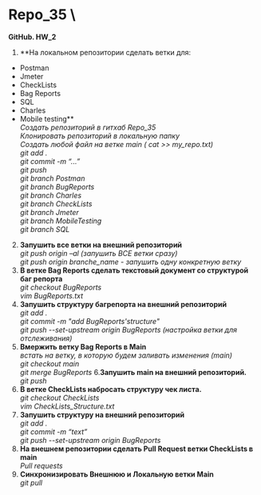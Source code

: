 # Repo_35 \
**GitHub. HW_2** 
1. **На локальном репозитории сделать ветки для:
- Postman 
- Jmeter 
- CheckLists 
- Bag Reports 
- SQL 
- Charles 
- Mobile testing** \
  *Создать репозиторий в гитхаб Repo_35 \
  Клонировать репозиторий в локальную папку \
  Создать любой файл на ветке main ( cat >> my_repo.txt) \
  git add . \
  git commit -m “...” \
  git push \
  git branch Postman \
  git branch BugReports \
  git branch Charles \
  git branch CheckLists \
  git branch Jmeter \
  git branch MobileTesting \
  git branch SQL*
2. **Запушить все ветки на внешний репозиторий**\
  *git push origin –al (запушить ВСЕ ветки сразу)\
  git push origin branche_name - запушить одну конкретную ветку*
3. **В ветке Bag Reports сделать текстовый документ со структурой баг репорта**\
  *git checkout BugReports\
  vim BugReports.txt*
4. **Запушить структуру багрепорта на внешний репозиторий**\
  *git add .\
  git commit -m "add BugReports'structure"\
  git push --set-upstream origin BugReports  (настройка ветки для отслеживания)*
5. **Вмержить ветку Bag Reports в Main**\
*встать на ветку, в которую будем заливать изменения (main)\
  git checkout main\
  git merge BugReports*
6.**Запушить main на внешний репозиторий.**\
  *git push*
7. **В ветке CheckLists набросать структуру чек листа.**\
  *git checkout CheckLists\
  vim CheckLists_Structure.txt*
8. **Запушить структуру на внешний репозиторий**\
  *git add .\
  git commit -m “text”\
  git push --set-upstream origin BugReports*
9. **На внешнем репозитории сделать Pull Request ветки CheckLists в main**\
  *Pull requests*
10. **Синхронизировать Внешнюю и Локальную ветки Main**\
  *git pull*
